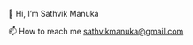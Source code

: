 👋 Hi, I’m Sathvik Manuka
  
 📫 How to reach me sathvikmanuka@gmail.com


<!---
SathvikManuka/SathvikManuka is a ✨ special ✨ repository because its `README.md` (this file) appears on your GitHub profile.
You can click the Preview link to take a look at your changes.
--->
